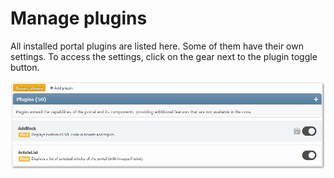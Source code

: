 # Manage plugins
All installed portal plugins are listed here. Some of them have their own settings. To access the settings, click on the gear next to the plugin toggle button.

![](manage_plugins.png)